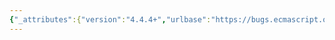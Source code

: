 ```yaml
---
{"_attributes":{"version":"4.4.4+","urlbase":"https://bugs.ecmascript.org/","maintainer":"dherman@mozilla.com"},"bug":{"bug_id":1158,"creation_ts":"2012-12-19 11:06:00 -0800","short_desc":"10.6: CompleteStrictArgumentsObject calls AddRestrictedFunctionProperties","delta_ts":"2014-04-06 11:31:27 -0700","product":"Draft for 6th Edition","component":"technical issue","version":"Rev 12: November 22, 2012 Draft","rep_platform":"All","op_sys":"All","bug_status":"RESOLVED","resolution":"FIXED","priority":"Normal","bug_severity":"enhancement","everconfirmed":true,"reporter":{"uid":"andrebargull","name":"André Bargull"},"assigned_to":{"uid":"allen","name":"Allen Wirfs-Brock"},"long_desc":[{"commentid":3051,"comment_count":0,"who":{"uid":"andrebargull","name":"André Bargull"},"bug_when":"2012-12-19 11:06:46 -0800","thetext":"CompleteStrictArgumentsObject calls AddRestrictedFunctionProperties [13.6], but AddRestrictedFunctionProperties poisons \"caller\" and \"arguments\" instead of \"caller\" and \"callee\"."},{"commentid":7488,"comment_count":1,"who":{"uid":"allen","name":"Allen Wirfs-Brock"},"bug_when":"2014-03-27 13:37:02 -0700","thetext":"fixed in rev23 editor's draft"},{"commentid":7603,"comment_count":2,"who":{"uid":"allen","name":"Allen Wirfs-Brock"},"bug_when":"2014-04-06 11:31:27 -0700","thetext":"fixed in rev23 draft"}]}}
---
```

